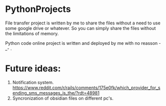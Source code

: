 # PythonProjects

File transfer project is written by me to share the files without a need to use some google drive or whatever. So you can simply share the files without the limitations of memory.

Python code online project is written and deployed by me with no reasson -_- .

# Future ideas:

1. Notification system. https://www.reddit.com/r/rails/comments/175e0fk/which_provider_for_sending_sms_messages_is_the/?rdt=48981
2. Syncronization of obsidian files on different pc's.
